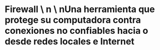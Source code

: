 [Title]: # (Cortafuegos)
[Order]: # (42)

# Firewall \ n \ nUna herramienta que protege su computadora contra conexiones no confiables hacia o desde redes locales e Internet